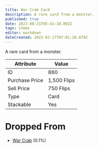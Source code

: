 ```yaml
---
title: War Crab Card
description: A rare card from a monster.
published: true
date: 2023-08-21T05:41:10.892Z
tags: items
editor: markdown
dateCreated: 2023-02-17T07:01:20.879Z
---
```


A rare card from a monster.

|Attribute|Value|
|-|-|
|ID|860|
|Purchase Price|1,500 Flips|
|Sell Price|750 Flips|
|Type|Card|
|Stackable|Yes|


# Dropped From
 * [War Crab](/monsters/war-crab) (0.1%)
